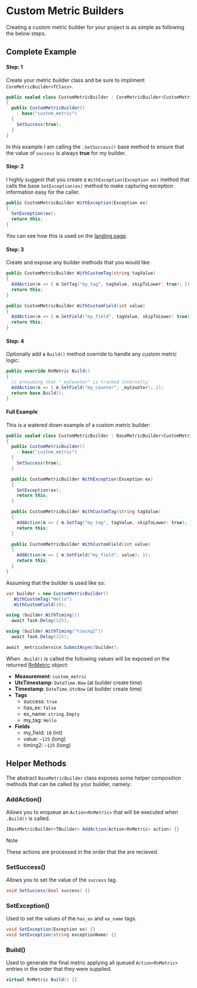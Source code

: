 # Custom Metric Builders
Creating a custom metric builder for your project is as simple as following the below steps.

## Complete Example
<!-- tabs:start -->
#### **Step: 1**
Create your metric builder class and be sure to impliment `CoreMetricBuilder<TClass>`.

```cs
public sealed class CustomMetricBuilder : CoreMetricBuilder<CustomMetricBuilder>
{
  public CustomMetricBuilder()
    : base("custom_metric")
  {
    SetSuccess(true);
  }
}
```

In this example I am calling the `.SetSuccess()` base method to ensure that the value of `success` is always **true** for my builder.

#### **Step: 2**
I highly suggest that you create a `WithException(Exception ex)` method that calls the base `SetException(ex)` method to make capturing exception information easy for the caller.

```cs
public CustomMetricBuilder WithException(Exception ex)
{
  SetException(ex);
  return this;
}
```

You can see how this is used on the [landing page](./).

#### **Step: 3**
Create and expose any builder methods that you would like:

```cs
public CustomMetricBuilder WithCustomTag(string tagValue)
{
  AddAction(m => { m.SetTag("my_tag", tagValue, skipToLower: true); });
  return this;
}

public CustomMetricBuilder WithCustomField(int value)
{
  AddAction(m => { m.SetField("my_field", tagValue, skipToLower: true); });
  return this;
}
```

#### **Step: 4**
Optionally add a `Build()` method override to handle any custom metric logic:

```cs
public override RnMetric Build()
{
  // presuming that "_myCounter" is tracked internally
  AddAction(m => { m.SetField("my_counter", _myCounter); });
  return base.Build();
}
```

#### **Full Example**
This is a watered down example of a custom metric builder:

```cs
public sealed class CustomMetricBuilder : BaseMetricBuilder<CustomMetricBuilder>
{
  public CustomMetricBuilder()
    : base("custom_metric")
  {
    SetSuccess(true);
  }

  public CustomMetricBuilder WithException(Exception ex)
  {
    SetException(ex);
    return this;
  }

  public CustomMetricBuilder WithCustomTag(string tagValue)
  {
    AddAction(m => { m.SetTag("my_tag", tagValue, skipToLower: true); });
    return this;
  }

  public CustomMetricBuilder WithCustomField(int value)
  {
    AddAction(m => { m.SetField("my_field", value); });
    return this;
  }
}
```
Assuming that the builder is used like so:

```cs
var builder = new CustomMetricBuilder()
  .WithCustomTag("Hello")
  .WithCustomField(10);

using (builder.WithTiming())
  await Task.Delay(125);

using (builder.WithTiming("timing2"))
  await Task.Delay(125);

await _metricsService.SubmitAsync(builder);
```

 When `.Build()` is called the following values will be exposed on the returned [RnMetric](./models/RnMetric.md) object:

 - **Measurement**: `custom_metric`
 - **UtcTimestamp**: `DateTime.Now` (at builder create time)
 - **Timestamp**: `DateTime.UtcNow` (at builder create time)
 - **Tags**
   - success: `true`
   - has_ex: `false`
   - ex_name: `string.Empty`
   - my_tag: `Hello`
 - **Fields**
   - my_field: `10` (int)
   - value: `~125` (long)
   - timing2: `~125` (long)

<!-- tabs:end -->

## Helper Methods
The abstract `BaseMetricBuilder` class exposes some helper composition methods that can be called by your builder, namely:

### AddAction()
Allows you to enqueue an `Action<RnMetric>` that will be executed when `.Build()` is called.

```cs
IBaseMetricBuilder<TBuilder> AddAction(Action<RnMetric> action) {}
```

> [!NOTE]
> These actions are processed in the order that the are recieved.

### SetSuccess()
Allows you to set the value of the `success` tag.

```cs
void SetSuccess(bool success) {}
```

### SetException()
Used to set the values of the `has_ex` and `ex_name` tags.

```cs
void SetException(Exception ex) {}
void SetException(string exceptionName) {}
```

### Build()
Used to generate the final metric applying all queued `Action<RnMetric>` entries in the order that they were supplied.

```cs
virtual RnMetric Build() {}
```
